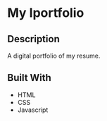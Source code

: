 # My Iportfolio

## Description
A digital portfolio of my resume.

## Built With
- HTML
- CSS
- Javascript

